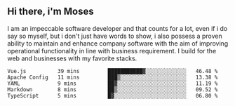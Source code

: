 ## Hi there, i'm Moses

I am an impeccable software developer and that counts for a lot, even if i do say so myself, but i don't just have words to show, i also possess a proven ability to maintain and enhance company software with the aim of improving operational functionality in line with business requirement. I build for the web and businesses with my favorite stacks.
<!--START_SECTION:waka-->

```text
Vue.js          39 mins         ███████████▓░░░░░░░░░░░░░   46.48 %
Apache Config   11 mins         ███▒░░░░░░░░░░░░░░░░░░░░░   13.38 %
YAML            9 mins          ██▓░░░░░░░░░░░░░░░░░░░░░░   11.19 %
Markdown        8 mins          ██▒░░░░░░░░░░░░░░░░░░░░░░   09.52 %
TypeScript      5 mins          █▓░░░░░░░░░░░░░░░░░░░░░░░   06.80 %
```

<!--END_SECTION:waka-->
